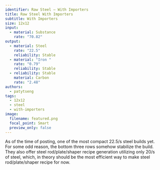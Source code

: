```yaml
---
identifier: Raw Steel – With Importers
title: Raw Steel With Importers
subtitle: With Importers
size: 12x12
input:
  - material: Substance
    rate: "70.82"
output:
  - material: Steel
    rate: "22.5"
    reliability: Stable
  - material: "Iron "
    rate: "0.79"
    reliability: Stable
  - reliability: Stable
    material: Carbon
    rate: "2.48"
authors:
  - patytseng
tags:
  - 12x12
  - steel
  - with-importers
image:
  filename: featured.png
  focal_point: Smart
  preview_only: false
---
```

As of the time of posting, one of the most compact 22.5/s steel builds yet. For some odd reason, the bottom three rows somehow stabilize the build. They also offer steel rod/plate/shaper recipe generation utilizing only 20/s of steel, which, in theory should be the most efficient way to make steel rod/plate/shaper recipe for now.
